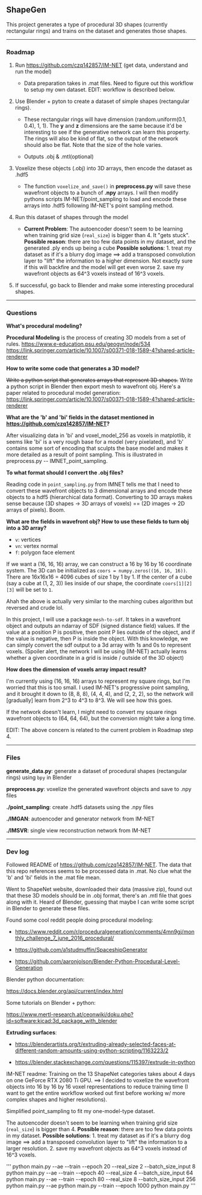 ## ShapeGen

This project generates a type of procedural 3D shapes (currently rectangular rings) and trains on the dataset and generates those shapes. 

---

### Roadmap

1. Run https://github.com/czq142857/IM-NET (get data, understand and run the model)

    - Data preparation takes in .mat files. Need to figure out this workflow to setup my own dataset. EDIT: workflow is described below. 

2. Use Blender + pyton to create a dataset of simple shapes (rectangular rings). 

    - These rectangular rings will have dimension (random.uniform(0.1, 0.4), 1, 1). The **y** and **z** dimensions are the same because it'd be interesting to see if the generative network can learn this property. The rings will also be kind of flat, so the output of the network should also be flat. Note that the size of the hole varies. 

    - Outputs .obj & .mtl(optional)

3. Voxelize these objects (.obj) into 3D arrays, then encode the dataset as .hdf5

    - The function ```voxelize_and_save()``` in **preprocess.py** will save these wavefront objects to a bunch of **.npy** arrays. I will then modify pythons scripts IM-NET/point_sampling to load and encode these arrays into .hdf5 following IM-NET's point sampling method.

4. Run this dataset of shapes through the model

    - **Current Problem**: The autoencoder doesn't seem to be learning when training grid size (```real_size```) is bigger than 4. It "gets stuck". **Possible reason**: there are too few data points in my dataset, and the generated .ply ends up being a cube **Possible solutions**: 1. treat my dataset as if it's a blurry dog image ==> add a transposed convolution layer to "lift" the information to a higher dimension. Not exactly sure if this will backfire and the model will get even worse 2. save my wavefront objects as 64^3 voxels instead of 16^3 voxels.

5. If successful, go back to Blender and make some interesting procedural shapes.

---

### Questions

**What's procedural modeling?**

**Procedural Modeling** is the process of creating 3D models from a set of rules. 
https://www.e-education.psu.edu/geogvr/node/534
https://link.springer.com/article/10.1007/s00371-018-1589-4?shared-article-renderer

**How to write some code that generates a 3D model?**

~~Write a python script that generates arrays that represent 3D shapes.~~ Write a python script in Blender then export mesh to wavefront obj. Here's a paper related to procedural model generation: https://link.springer.com/article/10.1007/s00371-018-1589-4?shared-article-renderer

**What are the 'b' and 'bi' fields in the dataset mentioned in https://github.com/czq142857/IM-NET?**

After visualizing data in 'bi' and voxel_model_256 as voxels in matplotlib, it seems like 'bi' is a very rough base for a model (very pixelated), and 'b' contains some sort of encoding that sculpts the base model and makes it more detailed as a result of point sampling. This is illustrated in preprocess.py -- IMNET_point_sampling.

**To what format should I convert the .obj files?**

Reading code in ```point_sampling.py``` from IMNET tells me that I need to convert these wavefront objects to 3 dimensional arrays and encode these objects to a hdf5 (hierarchical data format). Converting to 3D arrays makes sense because (3D shapes -> 3D arrays of voxels) == (2D images -> 2D arrays of pixels). Boom.  

**What are the fields in wavefront obj? How to use these fields to turn obj into a 3D array?**

- ```v```: vertices
- ```vn```: vertex normal
- ```f```: polygon face element

If we want a (16, 16, 16) array, we can construct a 16 by 16 by 16 coordinate system. The 3D can be initialized as ```coors = numpy.zeros((16, 16, 16))```. There are 16x16x16 = 4096 cubes of size 1 by 1 by 1. If the center of a cube (say a cube at (1, 2, 3)) lies inside of our shape, the coordinate ```coors[1][2][3]``` will be set to ```1```. 

Ahah the above is actually very similar to the marching cubes algorithm but reversed and crude lol. 

In this project, I will use a package ```mesh-to-sdf```. It takes in a wavefront object and outputs an ndarray of SDF (signed distance field) values. If the value at a position P is positive, then point P lies outside of the object, and if the value is negative, then P is inside the object. With this knowledge, we can simply convert the sdf output to a 3d array with 1s and 0s to represent voxels. (Spoiler alert, the network I will be using (IM-NET) actually learns whether a given coordinate in a grid is inside / outside of the 3D object)

**How does the dimension of voxels array impact result?**

I'm currently using (16, 16, 16) arrays to represent my square rings, but I'm worried that this is too small. I used IM-NET's progressive point sampling, and it brought it down to (8, 8, 8), (4, 4, 4), and (2, 2, 2), so the network will [gradually] learn from 2^3 to 4^3 to 8^3. We will see how this goes. 

If the network doesn't learn, I might need to convert my square rings wavefront objects to (64, 64, 64), but the conversion might take a long time. 

EDIT: The above concern is related to the current problem in Roadmap step 4. 

---

### Files

**generate_data.py**: generate a dataset of procedural shapes (rectangular rings) using ```bpy``` in Blender

**preprocess.py**: voxelize the generated wavefront objects and save to .npy files

**./point_sampling**: create .hdf5 datasets using the .npy files

**./IMGAN**: autoencoder and generator network from IM-NET

**./IMSVR**: single view reconstruction network from IM-NET

---

### Dev log

Followed README of https://github.com/czq142857/IM-NET. The data that this repo references seems to be processed data in .mat. No clue what the 'b' and 'bi' fields in the .mat file mean. 

Went to ShapeNet website, downloaded their data (massive zip), found out that these 3D models should be in .obj format, there's an .mtl file that goes along with it. Heard of Blender, guessing that maybe I can write some script in Blender to generate these files.

Found some cool reddit people doing procedural modeling: 

- https://www.reddit.com/r/proceduralgeneration/comments/4mn9gj/monthly_challenge_7_june_2016_procedural/

- https://github.com/a1studmuffin/SpaceshipGenerator

- https://github.com/aaronjolson/Blender-Python-Procedural-Level-Generation

Blender python documentation:

https://docs.blender.org/api/current/index.html

Some tutorials on Blender + python: 

https://www.mertl-research.at/ceonwiki/doku.php?id=software:kicad:3d_package_with_blender

**Extruding surfaces**:

- https://blenderartists.org/t/extruding-already-selected-faces-at-different-random-amounts-using-python-scripting/1163223/2

- https://blender.stackexchange.com/questions/115397/extrude-in-python

IM-NET readme: Training on the 13 ShapeNet categories takes about 4 days on one GeForce RTX 2080 Ti GPU. ==> I decided to voxelize the wavefront objects into 16 by 16 by 16 voxel representations to reduce training time (I want to get the entire workflow worked out first before working w/ more complex shapes and higher resolutions). 

Simplified point_sampling to fit my one-model-type dataset. 

The autoencoder doesn't seem to be learning when training grid size (```real_size```) is bigger than 4. **Possible reason**: there are too few data points in my dataset. **Possible solutions**: 1. treat my dataset as if it's a blurry dog image ==> add a transposed convolution layer to "lift" the information to a larger resolution. 2. save my wavefront objects as 64^3 voxels instead of 16^3 voxels.


'''
python main.py --ae --train --epoch 20 --real_size 2 --batch_size_input 8
python main.py --ae --train --epoch 40 --real_size 4 --batch_size_input 64
python main.py --ae --train --epoch 80 --real_size 8 --batch_size_input 256
python main.py --ae
python main.py --train --epoch 1000
python main.py
'''